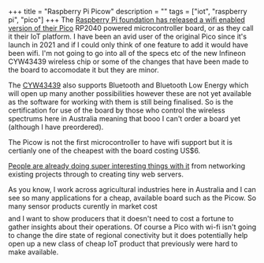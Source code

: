 +++
title = "Raspberry Pi Picow"
description = ""
tags = ["iot", "raspberry pi", "pico"]
+++
The [Raspberry Pi foundation has released a wifi enabled version of their Pico](https://www.raspberrypi.com/news/raspberry-pi-pico-w-your-6-iot-platform/) RP2040 powered microcontroller board, or as they call it their IoT platform. I have been an avid user of the original Pico since it's launch in 2021 and if I could only think of one feature to add it would have been wifi. I'm not going to go into all of the specs etc of the new Infineon CYW43439 wireless chip or some of the changes that have been made to the board to accomodate it but they are minor. 

The [CYW43439](https://www.infineon.com/cms/en/product/wireless-connectivity/airoc-wi-fi-plus-bluetooth-combos/cyw43439/) also supports Bluetooth and Bluetooth Low Energy which will open up many another possibilities however these are not yet available as the software for working with them is still being finalised. So is the certification for use of the board by those who control the wireless spectrums here in Australia meaning that booo I can't order a board yet (although I have preordered).

The Picow is not the first microcontroller to have wifi support but it is certianly one of the cheapest with the board costing US$6.

[People are already doing super interesting things with it](https://www.raspberrypi.com/news/raspberry-pi-pico-w-what-did-you-think/) from networking existing projects through to creating tiny web servers.

As you know, I work across agricultural industries here in Australia and I can see so many applications for a cheap, available board such as the Picow. So many sensor products curently in market cost $$$$ and I want to show producers that it doesn't need to cost a fortune to gather insights about their operations. Of course a Pico with wi-fi isn't going to change the dire state of regional conectivity but it does potentially help open up a new class of cheap IoT product that previously were hard to make available.